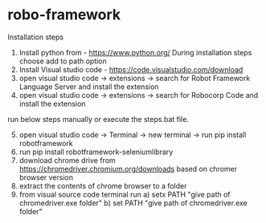 # robo-framework
Installation steps

1. Install python from - https://www.python.org/ 
   During installation steps choose add to path option
2. Install Visual studio code - https://code.visualstudio.com/download
3. open visual studio code -> extensions -> search for Robot Framework Language Server and install the extension
4. open visual studio code -> extensions -> search for Robocorp Code and install the extension

run below steps manually or execute the steps.bat file.

5. open visual studio code -> Terminal -> new terminal -> run pip install robotframework
6. run pip install  robotframework-seleniumlibrary
7. download chrome drive from https://chromedriver.chromium.org/downloads based on chromer browser version
8. extract the contents of chrome browser to a folder
9. from visual source code terminal run 
   a) setx PATH "give path of chromedriver.exe folder" 
   b) set PATH "give path of chromedriver.exe folder"
